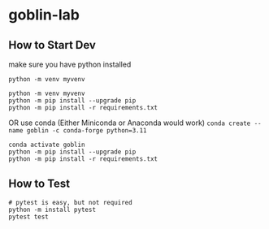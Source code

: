 # goblin-lab

## How to Start Dev

make sure you have python installed

`python -m venv myvenv`

```
python -m venv myvenv
python -m pip install --upgrade pip
python -m pip install -r requirements.txt
```

OR use conda (Either Miniconda or Anaconda would work)
`conda create --name goblin -c conda-forge python=3.11`

```
conda activate goblin
python -m pip install --upgrade pip
python -m pip install -r requirements.txt
```


## How to Test

```
# pytest is easy, but not required
python -m install pytest
pytest test
```
